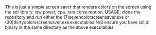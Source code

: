 This is just a simple screen saver that renders colors on the screen using the sdl library.
low power, cpu, ram consumption.
USAGE:
  clone the repository and run either the (7)sevencolorscreensaver.exe or (30)thirtycolorsscreensaver.exe executables
  N/B ensure you have sdl.dll binary in the same directory as the above executables
